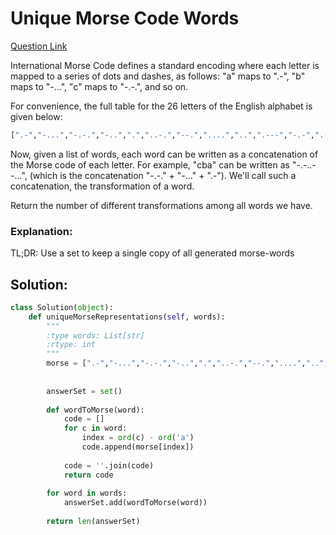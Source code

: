 # Unique Morse Code Words

[Question Link](https://leetcode.com/problems/unique-morse-code-words/)  

International Morse Code defines a standard encoding where each letter is mapped to a series of dots and dashes, as follows: "a" maps to ".-", "b" maps to "-...", "c" maps to "-.-.", and so on.  

For convenience, the full table for the 26 letters of the English alphabet is given below:  

```Python
[".-","-...","-.-.","-..",".","..-.","--.","....","..",".---","-.-",".-..","--","-.","---",".--.","--.-",".-.","...","-","..-","...-",".--","-..-","-.--","--.."]
``` 

Now, given a list of words, each word can be written as a concatenation of the Morse code of each letter. For example, "cba" can be written as "-.-..--...", (which is the concatenation "-.-." + "-..." + ".-"). We'll call such a concatenation, the transformation of a word.  

Return the number of different transformations among all words we have.  

### Explanation:
TL;DR: Use a set to keep a single copy of all generated morse-words
## Solution:
```Python
class Solution(object):
    def uniqueMorseRepresentations(self, words):
        """
        :type words: List[str]
        :rtype: int
        """
        morse = [".-","-...","-.-.","-..",".","..-.","--.","....","..",".---","-.-",".-..","--","-.","---",".--.","--.-",".-.","...","-","..-","...-",".--","-..-","-.--","--.."]
        
        
        answerSet = set()
        
        def wordToMorse(word):
            code = []
            for c in word:
                index = ord(c) - ord('a')
                code.append(morse[index])
                
            code = ''.join(code)
            return code
        
        for word in words:
            answerSet.add(wordToMorse(word))
            
        return len(answerSet)
```
